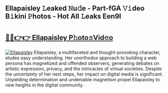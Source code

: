 ## Ellapaisley 𝙻eaked 𝙽u𝚍e - Part-fGA 𝚅𝚒deo B𝚒kini 𝙿hotos - Hot All 𝙻eaks Een9l

# <h2><a href="http://ld3l6mk.urlbe.top/?page=Ellapaisley">🔗🔗👉👉 Ellapaisley P𝚑oto𝚜Vid𝚎o</a></h2>

[![Ellapaisley](https://i.imgur.com/eBuTRDB.gif)](http://ld3l6mk.urlbe.top/?page=Ellapaisley)
Ellapaisley, a multifaceted and thought-provoking character, eludes easy understanding. Her unorthodox approach to building a web persona has magnetized and offended observers, generating debates on artistic expression, privacy, and the intricacies of virtual societies. Despite the uncertainty of her next steps, her impact on digital media is significant. Unyielding determination and undeniable magnetism propel Ellapaisley to new heights in the digital community.
